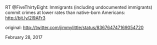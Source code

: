RT @FiveThirtyEight: Immigrants (including undocumented immigrants) commit crimes at lower rates than native-born Americans: http://bit.ly/2l9AFr3 

original: http://twitter.com/jimmylittle/status/836764747169054720 

February 28, 2017